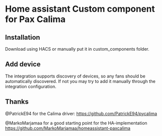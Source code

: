 # Home assistant Custom component for Pax Calima

## Installation

Download using HACS or manually put it in custom_components folder.

## Add device

The integration supports discovery of devices, so any fans should be automatically discovered.
If not you may try to add it manually through the integration configuration.

## Thanks

@PatrickE94 for the Calima driver:
https://github.com/PatrickE94/pycalima

@MarkoMarjamaa for a good starting point for the HA-implementation
https://github.com/MarkoMarjamaa/homeassistant-paxcalima
